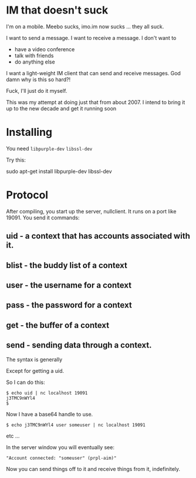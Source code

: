 # IM that doesn't suck

I'm on a mobile. Meebo sucks, imo.im now sucks ... they all suck.

I want to send a message. I want to receive a message. I don't want to

 * have a video conference
 * talk with friends
 * do anything else

I want a light-weight IM client that can send and receive messages. God damn why is this so hard?!

Fuck, I'll just do it myself.


This was my attempt at doing just that from about 2007.  I intend to bring it up to the new decade
and get it running soon


# Installing

You need `libpurple-dev` `libssl-dev`

Try this:

sudo apt-get install libpurple-dev libssl-dev

# Protocol

After compiling, you start up the server, nullclient. It runs on a port like 19091.  You send it commands:

## uid - a context that has accounts associated with it.
## blist - the buddy list of a context
## user - the username for a context
## pass - the password for a context
## get - the buffer of a context
## send - sending data through a context.

The syntax is generally

<uid> <command> <options>

Except for getting a uid.

So I can do this:

    $ echo uid | nc localhost 19091
    j3TMC9nWYl4
    $

Now I have a base64 handle to use.

    $ echo j3TMC9nWYl4 user someuser | nc localhost 19091

etc ...

In the server window you will eventually see:

    "Account connected: "someuser" (prpl-aim)"

Now you can send things off to it and receive things from it, indefinitely.

